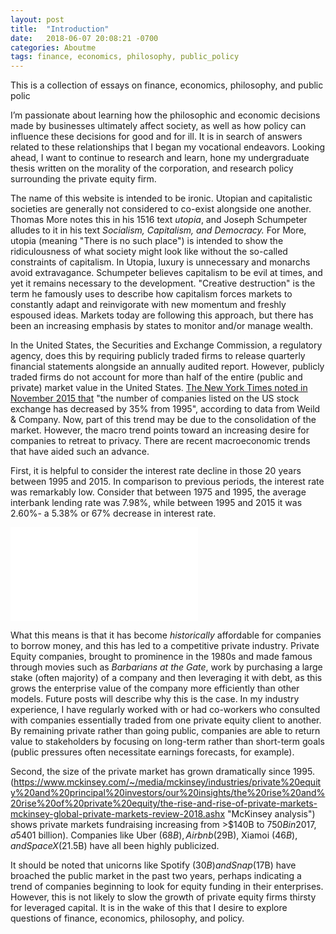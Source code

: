 ```yaml
---
layout: post
title:  "Introduction"
date:   2018-06-07 20:08:21 -0700
categories: Aboutme
tags: finance, economics, philosophy, public_policy
---
```

This is a collection of essays on finance, economics, philosophy, and public polic

I’m passionate about learning how the philosophic and economic decisions made by businesses ultimately affect society, as well as how policy can influence these decisions for good and for ill. It is in search of answers related to these relationships that I began my vocational endeavors. Looking ahead, I want to continue to research and learn, hone my undergraduate thesis written on the morality of the corporation, and research policy surrounding the private equity firm.

The name of this website is intended to be ironic. Utopian and capitalistic societies are generally not considered to co-exist alongside one another. Thomas More notes this in his 1516 text _utopia_, and Joseph Schumpeter alludes to it in his text _Socialism, Capitalism, and Democracy._  For More, utopia (meaning "There is no such place") is intended to show the ridiculousness of what society might look like without the so-called constraints of capitalism. In Utopia, luxury is unnecessary and monarchs avoid extravagance. Schumpeter believes capitalism to be evil at times, and yet it remains necessary to the development. "Creative destruction" is the term he famously uses to describe how capitalism forces markets to constantly adapt and reinvigorate with new momentum and freshly espoused ideas. Markets today are following this approach, but there has been an increasing emphasis by states to monitor and/or manage wealth.

 In the United States, the Securities and Exchange Commission, a regulatory agency, does this by requiring publicly traded firms to release quarterly financial statements alongside an annually audited report. However, publicly traded firms do not account for more than half of the entire (public and private) market value in the United States. [The New York Times noted in November 2015 that](https://www.nytimes.com/2015/11/05/business/dealbook/public-companies-trying-to-mimic-private-firms.html) "the number of companies listed on the US stock exchange has decreased by 35% from 1995", according to data from Weild & Company. Now, part of this trend may be due to the consolidation of the market. However, the macro trend points toward an increasing desire for companies to retreat to privacy. There are recent macroeconomic trends that have aided such an advance.

 First, it is helpful to consider the interest rate decline in those 20 years between 1995 and 2015. In comparison to previous periods, the interest rate was remarkably low. Consider that between 1975 and 1995, the average interbank lending rate was 7.98%, while between 1995 and 2015 it was 2.60%- a 5.38% or 67% decrease in interest rate.

 <div class="embed-container"><iframe src="//fred.stlouisfed.org/graph/graph-landing.php?g=k7XW&width=670&height=475" scrolling="no" frameborder="0" style="overflow:hidden; allowTransparency="true"></iframe></div><script src="https://fred.stlouisfed.org/graph/js/embed.js" type="text/javascript"></script>

What this means is that it has become _historically_ affordable for companies to borrow money, and this has led to a competitive private industry. Private Equity companies, brought to prominence in the 1980s and made famous through movies such as _Barbarians at the Gate_, work by purchasing a large stake (often majority) of a company and then leveraging it with debt, as this grows the enterprise value of the company more efficiently than other models. Future posts will describe why this is the case. In my industry experience, I have regularly worked with or had co-workers who consulted with companies essentially traded from one private equity client to another. By remaining private rather than going public, companies are able to return value to stakeholders by focusing on long-term rather than short-term goals (public pressures often necessitate earnings forecasts, for example).

Second, the size of the private market has grown dramatically since 1995. (https://www.mckinsey.com/~/media/mckinsey/industries/private%20equity%20and%20principal%20investors/our%20insights/the%20rise%20and%20rise%20of%20private%20equity/the-rise-and-rise-of-private-markets-mckinsey-global-private-markets-review-2018.ashx "McKinsey analysis")  shows private markets fundraising increasing from >$140B to $750B in 2017, a 540% increase in size. This has strengthened the credibility of the private markets, and banks have been increasingly looking to fund private ventures, particularly through venture capital arms. Perhaps the most obvious indicator of this is number of mega-unicorns (A "Unicorn" is a company valued >$1 billion). Companies like Uber ($68B), Airbnb ($29B), Xiamoi ($46B), and SpaceX ($21.5B) have all been highly publicized.

It should be noted that unicorns like Spotify ($30B) and Snap ($17B) have broached the public market in the past two years, perhaps indicating a trend of companies beginning to look for equity funding in their enterprises. However, this is not likely to slow the growth of private equity firms thirsty for leveraged capital. It is in the wake of this that I desire to explore questions of finance, economics, philosophy, and policy.
